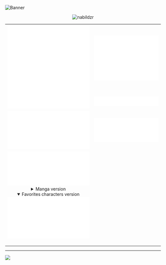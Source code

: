 ![Banner](https://capsule-render.vercel.app/api?type=venom&height=200&color=0:43cea2,100:185a9d&text=Hello,%20I'm%20Nabildzr&textBg=false&desc=(he/him)&descAlign=79&fontAlign=50&descAlignY=70&fontColor=f7f5f5)


<p align="center">
	<img src="https://count.getloli.com/@nabildzr?name=nabildzr&theme=asoul&padding=7&offset=0&align=center&scale=1&pixelated=1&darkmode=auto" alt="nabildzr" />
</p>

<div align="center">
 <table>
   <tr>
     <td rowspan=2> <img src="./metrics.classic.svg" alt="classic" /> </td>
     <td> 
	     <img src="./metrics.plugin.isocalendar.fullyear.svg" alt="fullyear" /> 
     </td>
   </tr>
   <tr>
	   <td><img src="./metrics.plugin.languages.svg" alt="languages" /></td> 
   </tr>
   <tr>
	   <td rowspan="2"><img src="./metrics.plugin.stars.svg" alt="stars" /></td> 
   </tr>
   <tr>
	   <td><img src="./metrics.plugin.leetcode.svg" alt="stars" /></td> 
   </tr>
   <td align="center">
    <img src="https://github.com/lowlighter/lowlighter/blob/master/metrics.plugin.anilist.svg">
    <details><summary>Manga version</summary>
      <img src="https://github.com/lowlighter/lowlighter/blob/master/metrics.plugin.anilist.manga.svg">
    </details>
    <details open><summary>Favorites characters version</summary>
      <img src="https://github.com/lowlighter/lowlighter/blob/master/metrics.plugin.anilist.characters.svg">
    </details>
    <img width="900" height="1" alt="">
  </td>
 </table>
</div>
<hr/>


<a href="https://discord.com/users/519781597155950602"><img src="https://lanyard.kyrie25.dev/api/519781597155950602?theme=dark&showBanner=animated&bannerFilter=blur(2px)&showDisplayName=true&animatedDecoration=true&hideBadges=false&hideActivity=false" /></a>
